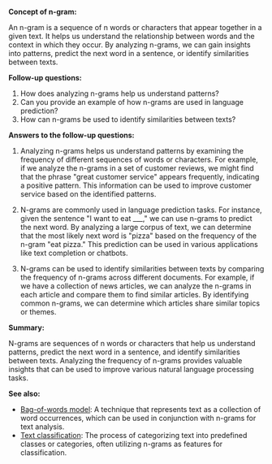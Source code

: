 **Concept of n-gram:**

An n-gram is a sequence of n words or characters that appear together in a
given text. It helps us understand the relationship between words and the
context in which they occur. By analyzing n-grams, we can gain insights into
patterns, predict the next word in a sentence, or identify similarities between
texts.

**Follow-up questions:**

1. How does analyzing n-grams help us understand patterns?
2. Can you provide an example of how n-grams are used in language prediction?
3. How can n-grams be used to identify similarities between texts?

**Answers to the follow-up questions:**

1. Analyzing n-grams helps us understand patterns by examining the frequency
   of different sequences of words or characters. For example, if we analyze
   the n-grams in a set of customer reviews, we might find that the phrase
   "great customer service" appears frequently, indicating a positive pattern.
   This information can be used to improve customer service based on the
   identified patterns.

2. N-grams are commonly used in language prediction tasks. For instance, given
   the sentence "I want to eat ___," we can use n-grams to predict the next
   word. By analyzing a large corpus of text, we can determine that the most
   likely next word is "pizza" based on the frequency of the n-gram "eat
   pizza." This prediction can be used in various applications like text
   completion or chatbots.

3. N-grams can be used to identify similarities between texts by comparing the
   frequency of n-grams across different documents. For example, if we have a
   collection of news articles, we can analyze the n-grams in each article and
   compare them to find similar articles. By identifying common n-grams, we can
   determine which articles share similar topics or themes.

**Summary:**

N-grams are sequences of n words or characters that help us understand patterns,
predict the next word in a sentence, and identify similarities between texts.
Analyzing the frequency of n-grams provides valuable insights that can be used
to improve various natural language processing tasks.

**See also:**

- [Bag-of-words model](?concept=bag-of-words+model&specialist_role=ML+Engineer&target_audience=Manager+without+much+technical+background):
  A technique that represents text as a collection of word occurrences, which
  can be used in conjunction with n-grams for text analysis.
- [Text classification](?concept=text+classification&specialist_role=ML+Engineer&target_audience=Manager+without+much+technical+background):
  The process of categorizing text into predefined classes or categories,
  often utilizing n-grams as features for classification.